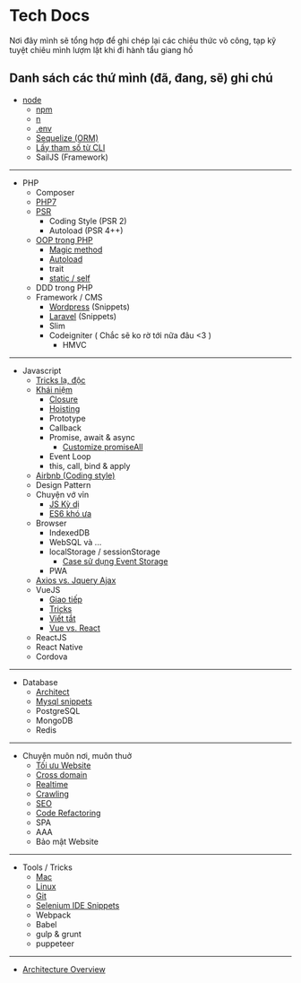 # Tech Docs
Nơi đây mình sẽ tổng hợp để ghi chép lại các chiêu thức võ công, tạp kỹ tuyệt chiêu mình lượm lặt khi đi hành tẩu giang hồ

## Danh sách các thứ mình (đã, đang, sẽ) ghi chú

* [node](node/index.md)
    * [npm](node/npm.md)
    * [n](node/n.md)
    * [.env](node/env.md)
    * [Sequelize (ORM)](node/sequelize.md)
    * [Lấy tham số từ CLI](node/node_arguments.md)
    * SailJS (Framework)

---

* PHP
    * Composer 
    * [PHP7](php/php7.md)
    * [PSR](https://www.php-fig.org/psr/)
        * Coding Style (PSR 2)
        * Autoload (PSR 4++)
    * [OOP trong PHP](php/oop.md)
        * [Magic method](php/magic.md)
        * [Autoload](php/oop.md#autoload)
        * trait 
        * [static / self](php/oop.md#self-vs-static)
    * DDD trong PHP
    * Framework / CMS 
        * [Wordpress](php/wordpress.md) (Snippets)
        * [Laravel](php/laravel.md) (Snippets)
        * Slim
        * Codeigniter ( Chắc sẽ ko rờ tới nữa đâu <3 )
            * HMVC

---

* Javascript
    * [Tricks lạ, độc](javascript/tricks.md)
    * [Khái niệm](terms/javascript.md)
        * [Closure](javascript/closure.md)
        * [Hoisting](javascript/hoist.md)
        * Prototype
        * Callback
        * Promise, await & async
            * [Customize promiseAll](snippets/custom_promise_all.md)
        * Event Loop 
        * this, call, bind & apply
    * [Airbnb (Coding style)](https://github.com/airbnb/javascript)
    * Design Pattern
    * Chuyện vớ vỉn
        * [JS Kỳ dị](javascript/stories/weird.md)
        * [ES6 khó ưa](javascript/stories/es6.md)
    * Browser
        * IndexedDB
        * WebSQL và ...
        * localStorage / sessionStorage
            * [Case sử dụng Event Storage](snippets/event_storage.md)
        * PWA
    * [Axios vs. Jquery Ajax](javascript/axios_jqueryajax.md)
    * VueJS
        * [Giao tiếp](vue/communication.md)
        * [Tricks](vue/tricks.md)
        * [Viết tắt](vue/shorthands.md)
        * [Vue vs. React](vue/vue_react.md)
    * ReactJS
    * React Native
    * Cordova


---

* Database
    * [Architect](db/architect.md)
    * [Mysql snippets](db/mysql_snippets.md)
    * PostgreSQL
    * MongoDB
    * Redis

---

* Chuyện muôn nơi, muôn thuở
    * [Tối ưu Website](common/optimize_web.md)
    * [Cross domain](common/cross_domain.md)
    * [Realtime](common/realtime.md)
    * [Crawling](common/crawl.md)
    * [SEO](common/seo.md)
    * [Code Refactoring](common/refactor.md)
    * SPA
    * AAA
    * Bảo mật Website
    
--- 

* Tools / Tricks
    * [Mac](tricks/mac.md)
    * [Linux](tricks/linux.md)
    * [Git](tricks/git.md)
    * [Selenium IDE Snippets](snippets/selenium_ide.md)
    * Webpack 
    * Babel
    * gulp & grunt
    * puppeteer

---

* [Architecture Overview](architect/overview.md)
